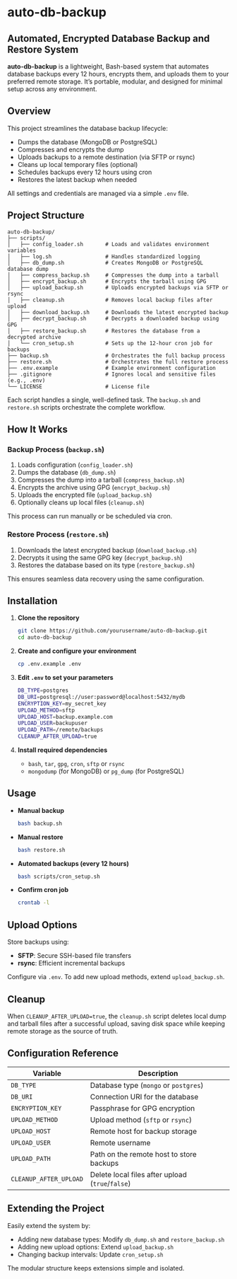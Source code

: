 # auto-db-backup
## Automated, Encrypted Database Backup and Restore System

**auto-db-backup** is a lightweight, Bash-based system that automates database backups every 12 hours, encrypts them, and uploads them to your preferred remote storage. It’s portable, modular, and designed for minimal setup across any environment.

## Overview
This project streamlines the database backup lifecycle:
- Dumps the database (MongoDB or PostgreSQL)
- Compresses and encrypts the dump
- Uploads backups to a remote destination (via SFTP or rsync)
- Cleans up local temporary files (optional)
- Schedules backups every 12 hours using cron
- Restores the latest backup when needed

All settings and credentials are managed via a simple `.env` file.

## Project Structure
```
auto-db-backup/
├── scripts/
│   ├── config_loader.sh       # Loads and validates environment variables
│   ├── log.sh                 # Handles standardized logging
│   ├── db_dump.sh             # Creates MongoDB or PostgreSQL database dump
│   ├── compress_backup.sh     # Compresses the dump into a tarball
│   ├── encrypt_backup.sh      # Encrypts the tarball using GPG
│   ├── upload_backup.sh       # Uploads encrypted backups via SFTP or rsync
│   ├── cleanup.sh             # Removes local backup files after upload
│   ├── download_backup.sh     # Downloads the latest encrypted backup
│   ├── decrypt_backup.sh      # Decrypts a downloaded backup using GPG
│   ├── restore_backup.sh      # Restores the database from a decrypted archive
│   └── cron_setup.sh          # Sets up the 12-hour cron job for backups
├── backup.sh                  # Orchestrates the full backup process
├── restore.sh                 # Orchestrates the full restore process
├── .env.example               # Example environment configuration
├── .gitignore                 # Ignores local and sensitive files (e.g., .env)
└── LICENSE                    # License file
```

Each script handles a single, well-defined task. The `backup.sh` and `restore.sh` scripts orchestrate the complete workflow.

## How It Works
### Backup Process (`backup.sh`)
1. Loads configuration (`config_loader.sh`)
2. Dumps the database (`db_dump.sh`)
3. Compresses the dump into a tarball (`compress_backup.sh`)
4. Encrypts the archive using GPG (`encrypt_backup.sh`)
5. Uploads the encrypted file (`upload_backup.sh`)
6. Optionally cleans up local files (`cleanup.sh`)

This process can run manually or be scheduled via cron.

### Restore Process (`restore.sh`)
1. Downloads the latest encrypted backup (`download_backup.sh`)
2. Decrypts it using the same GPG key (`decrypt_backup.sh`)
3. Restores the database based on its type (`restore_backup.sh`)

This ensures seamless data recovery using the same configuration.

## Installation
1. **Clone the repository**
   ```bash
   git clone https://github.com/yourusername/auto-db-backup.git
   cd auto-db-backup
   ```

2. **Create and configure your environment**
   ```bash
   cp .env.example .env
   ```

3. **Edit `.env` to set your parameters**
   ```bash
   DB_TYPE=postgres
   DB_URI=postgresql://user:password@localhost:5432/mydb
   ENCRYPTION_KEY=my_secret_key
   UPLOAD_METHOD=sftp
   UPLOAD_HOST=backup.example.com
   UPLOAD_USER=backupuser
   UPLOAD_PATH=/remote/backups
   CLEANUP_AFTER_UPLOAD=true
   ```

4. **Install required dependencies**
   - `bash`, `tar`, `gpg`, `cron`, `sftp` or `rsync`
   - `mongodump` (for MongoDB) or `pg_dump` (for PostgreSQL)

## Usage
- **Manual backup**
  ```bash
  bash backup.sh
  ```

- **Manual restore**
  ```bash
  bash restore.sh
  ```

- **Automated backups (every 12 hours)**
  ```bash
  bash scripts/cron_setup.sh
  ```

- **Confirm cron job**
  ```bash
  crontab -l
  ```

## Upload Options
Store backups using:
- **SFTP**: Secure SSH-based file transfers
- **rsync**: Efficient incremental backups

Configure via `.env`. To add new upload methods, extend `upload_backup.sh`.

## Cleanup
When `CLEANUP_AFTER_UPLOAD=true`, the `cleanup.sh` script deletes local dump and tarball files after a successful upload, saving disk space while keeping remote storage as the source of truth.

## Configuration Reference
| Variable              | Description                                           |
|-----------------------|-------------------------------------------------------|
| `DB_TYPE`             | Database type (`mongo` or `postgres`)                 |
| `DB_URI`              | Connection URI for the database                       |
| `ENCRYPTION_KEY`      | Passphrase for GPG encryption                        |
| `UPLOAD_METHOD`       | Upload method (`sftp` or `rsync`)                    |
| `UPLOAD_HOST`         | Remote host for backup storage                       |
| `UPLOAD_USER`         | Remote username                                      |
| `UPLOAD_PATH`         | Path on the remote host to store backups              |
| `CLEANUP_AFTER_UPLOAD`| Delete local files after upload (`true`/`false`)     |

## Extending the Project
Easily extend the system by:
- Adding new database types: Modify `db_dump.sh` and `restore_backup.sh`
- Adding new upload options: Extend `upload_backup.sh`
- Changing backup intervals: Update `cron_setup.sh`

The modular structure keeps extensions simple and isolated.